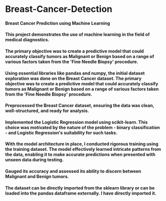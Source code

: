 # Breast-Cancer-Detection

#### Breast Cancer Prediction using Machine Learning

#### This project demonstrates the use of machine learning in the field of medical diagnostics.

#### The primary objective was to create a predictive model that could accurately classify tumors as Malignant or Benign based on a range of various factors taken from the 'Fine Needle Biopsy' procedure.

#### Using essential libraries like pandas and numpy, the initial dataset exploration was done on the Breast Cancer dataset. The primary objective was to create a predictive model that could accurately classify tumors as Malignant or Benign based on a range of various factors taken from the 'Fine Needle Biopsy' procedure.

#### Preprocessed the Breast Cancer dataset, ensuring the data was clean, well-structured, and ready for analysis.

#### Implemented the Logistic Regression model using scikit-learn. This choice was motivated by the nature of the problem - binary classification - and Logistic Regression's suitability for such tasks.

#### With the model architecture in place, I conducted rigorous training using the training dataset. The model effectively learned intricate patterns from the data, enabling it to make accurate predictions when presented with unseen data during testing.

#### Gauged its accuracy and assessed its ability to discern between Malignant and Benign tumors. 

#### The dataset can be directly imported from the sklearn library or can be loaded into the pandas dataframe externally. I have directly imported it.

